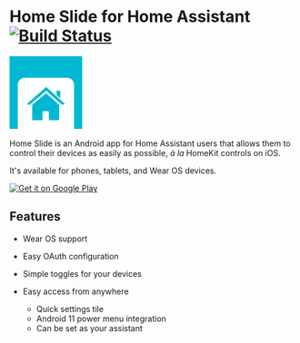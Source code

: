 Home Slide for Home Assistant [![Build Status](https://app.bitrise.io/app/8f33442736249b8f/status.svg?token=KawpirekqCG5esf90xrG0Q&branch=develop)](https://app.bitrise.io/app/8f33442736249b8f)
=============================

<img height="128" src="assets/home_slide.svg">

Home Slide is an Android app for Home Assistant users that allows them to control their devices as easily as possible, *à la* HomeKit controls on iOS.

It's available for phones, tablets, and Wear OS devices.

<a href='https://play.google.com/store/apps/details?id=fr.outadoc.quickhass&pcampaignid=pcampaignidMKT-Other-global-all-co-prtnr-py-PartBadge-Mar2515-1'><img alt='Get it on Google Play' src='https://play.google.com/intl/en_us/badges/static/images/badges/en_badge_web_generic.png' width="200"/></a>

Features
--------
- Wear OS support
- Easy OAuth configuration
- Simple toggles for your devices

- Easy access from anywhere
  - Quick settings tile
  - Android 11 power menu integration
  - Can be set as your assistant
